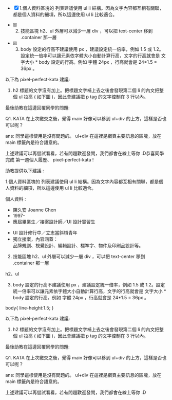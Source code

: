 

- [x] 1.個人資料區塊的 列表建議使用 ul li 結構。因為文字內容都互相有關聯，都是個人資料的細項，所以這邊使用 ul li 比較適合。




- [x] 2. 技能區塊 h2、ul 外層可以減少一層 div ，可以把 text-center 移到 .container 那一層


- [x] 3. body 設定的行高不建議使用 px ，建議設定統一倍率，例如 1.5 或 1.2。設定統一倍率可以讓元素依字體大小自動計算行高，文字的行高就會是 文字大小 * body 設定的行高。例如 字體 24px ，行高就會是 24*1.5 = 36px 。

以下為 pixel-perfect-kata 建議:

1. h2 標題的文字沒有加上。把標題文字補上去之後會發現第二個 li 的內文把整個 ul 拉高 ( 如下圖 )，因此會建議把 p tag 的文字控制在 3 行以內。


最後助教在這邊回覆同學的問題:

Q1. KATA 在上次繳交之後，覺得 main 好像可以移到 ul+div 的上方，這樣是否也可以呢？

ans: 同學這樣使用是沒有問題的。 ul+div 在這裡是網頁主要訊息的區塊，放在 main 標籤內是符合語意的。


上述建議可以再嘗試看看，若有問題歡迎發問，我們都會在線上等你 :D恭喜同學完成 第一週個人履歷、 pixel-perfect-kata !

助教提供以下建議 :

1.個人資料區塊的 列表建議使用 ul li 結構。因為文字內容都互相有關聯，都是個人資料的細項，所以這邊使用 ul li 比較適合。

個人資料 :
<ul> 
  <li>陳久安 Joanne Chen</li> 
  <li>1997- </li> 
  <li>應屆畢業生／接案設計師／UI 設計實習生</li> 
</ul> 
<ul> 
  <li>UI 設計修行中／立志當斜槓青年</li> 
  <li> 獨立接案，內容涵蓋：<br> 品牌規劃、視覺設計、編輯設計、標準字、物件及印刷品設計等。</li> 
</ul>


2. 技能區塊 h2、ul 外層可以減少一層 div ，可以把 text-center 移到 .container 那一層

<div class="dark text-light pt-6 pb-9 mb-18">
    <div class="container text-center">
     h2、ul
    </div>
  </div>


3. body 設定的行高不建議使用 px ，建議設定統一倍率，例如 1.5 或 1.2。設定統一倍率可以讓元素依字體大小自動計算行高，文字的行高就會是 文字大小 * body 設定的行高。例如 字體 24px ，行高就會是 24*1.5 = 36px 。

body{
   line-height:1.5;
}




以下為 pixel-perfect-kata 建議:

1. h2 標題的文字沒有加上。把標題文字補上去之後會發現第二個 li 的內文把整個 ul 拉高 ( 如下圖 )，因此會建議把 p tag 的文字控制在 3 行以內。


最後助教在這邊回覆同學的問題:

Q1. KATA 在上次繳交之後，覺得 main 好像可以移到 ul+div 的上方，這樣是否也可以呢？

ans: 同學這樣使用是沒有問題的。 ul+div 在這裡是網頁主要訊息的區塊，放在 main 標籤內是符合語意的。


上述建議可以再嘗試看看，若有問題歡迎發問，我們都會在線上等你 :D